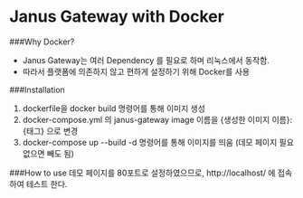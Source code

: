 # Janus Gateway with Docker

###Why Docker?

- Janus Gateway는 여러 Dependency 를 필요로 하며 리눅스에서 동작함.
- 따라서 플랫폼에 의존하지 않고 편하게 설정하기 위해 Docker를 사용

###Installation

1. dockerfile을 docker build 명령어를 통해 이미지 생성
2. docker-compose.yml 의 janus-gateway image 이름을 {생성한 이미지 이름}:{태그} 으로 변경
3. docker-compose up --build -d 명령어를 통해 이미지를 띄움 (데모 페이지 필요 없으면 빼도 됨)

###How to use
데모 페이지를 80포트로 설정하였으므로, http://localhost/ 에 접속하여 테스트 한다.
